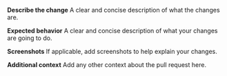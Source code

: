 **Describe the change**
A clear and concise description of what the changes are.

**Expected behavior**
A clear and concise description of what your changes are going to do.

**Screenshots**
If applicable, add screenshots to help explain your changes.

**Additional context**
Add any other context about the pull request here.
